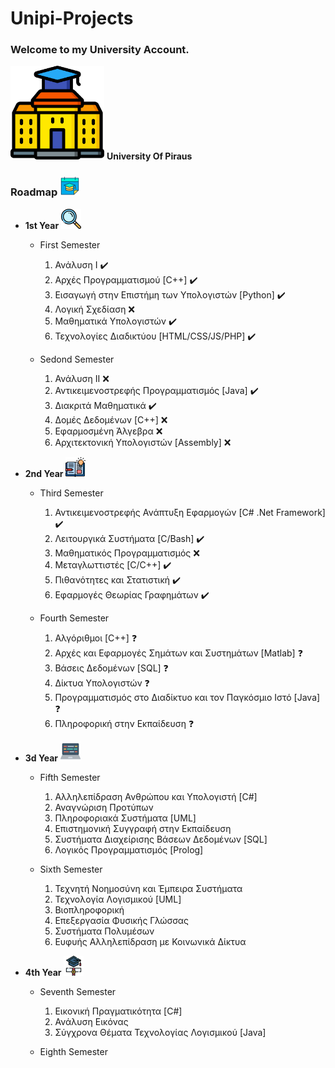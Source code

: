 # Unipi-Projects

### Welcome to my University  Account.

<img src="img/university.png" alt="university" width="150"/> **University Of Piraus**

### Roadmap <img src="img/calendar.png" alt="calendar" width="32"/>

* **1st Year** <img src="img/mangi.png" alt="mangi" width="32"/>
  * First Semester
    1) Ανάλυση I  :heavy_check_mark:
    2) Αρχές Προγραμματισμού [C++]  :heavy_check_mark:
    3) Εισαγωγή στην Επιστήμη των Υπολογιστών [Python]   :heavy_check_mark:
    4) Λογική Σχεδίαση  ❌
    5) Μαθηματικά Υπολογιστών    :heavy_check_mark:
    6) Τεχνολογίες Διαδικτύου [HTML/CSS/JS/PHP]   :heavy_check_mark:

  * Sedond Semester
    1) Ανάλυση II  ❌
    2) Αντικειμενοστρεφής Προγραμματισμός [Java]   :heavy_check_mark:
    3) Διακριτά Μαθηματικά   :heavy_check_mark:
    4) Δομές Δεδομένων [C++]  ❌
    5) Εφαρμοσμένη Άλγεβρα  ❌
    6) Αρχιτεκτονική Υπολογιστών [Assembly]  ❌

* **2nd Year** <img src="img/open_book.png" alt="open_book" width="32"/>
  * Third Semester
    1) Αντικειμενοστρεφής Ανάπτυξη Εφαρμογών [C# .Net Framework]   :heavy_check_mark:
    2) Λειτουργικά Συστήματα [C/Bash]   :heavy_check_mark:
    3) Μαθηματικός Προγραμματισμός  ❌
    4) Μεταγλωττιστές [C/C++]   :heavy_check_mark:
    5) Πιθανότητες και Στατιστική   :heavy_check_mark:
    6) Εφαρμογές Θεωρίας Γραφημάτων  :heavy_check_mark:

  * Fourth Semester
    1) Αλγόριθμοι [C++]  ❓
    2) Αρχές και Εφαρμογές Σημάτων και Συστημάτων [Matlab]  ❓
    3) Βάσεις Δεδομένων [SQL] ❓
    4) Δίκτυα Υπολογιστών  ❓
    5) Προγραμματισμός στο Διαδίκτυο και τον Παγκόσμιο Ιστό [Java]  ❓
    6) Πληροφορική στην Εκπαίδευση  ❓

* **3d Year** <img src="img/laptop.png" alt="laptop" width="32"/>
  * Fifth Semester
    1) Αλληλεπίδραση Ανθρώπου και Υπολογιστή [C#]
    2) Αναγνώριση Προτύπων
    3) Πληροφοριακά Συστήματα [UML]
    4) Επιστημονική Συγγραφή στην Εκπαίδευση
    5) Συστήματα Διαχείρισης Βάσεων Δεδομένων [SQL]
    6) Λογικός Προγραμματισμός [Prolog]
  
  * Sixth Semester
    1) Τεχνητή Νοημοσύνη και Έμπειρα Συστήματα
    2) Τεχνολογία Λογισμικού [UML]
    3) Βιοπληροφορική
    4) Επεξεργασία Φυσικής Γλώσσας
    5) Συστήματα Πολυμέσων
    6) Ευφυής Αλληλεπίδραση με Κοινωνικά Δίκτυα

* **4th Year** <img src="img/graduation.png" alt="graduation" width="32"/>
  * Seventh Semester
    1) Εικονική Πραγματικότητα [C#]
    2) Ανάλυση Εικόνας
    3) Σύγχρονα Θέματα Τεχνολογίας Λογισμικού [Java]

  * Eighth Semester
  
  
